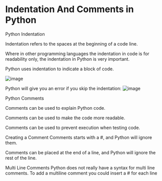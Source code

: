 # Indentation And Comments in Python

Python Indentation

Indentation refers to the spaces at the beginning of a code line.

Where in other programming languages the indentation in code is for readability only, the indentation in Python is very important.

Python uses indentation to indicate a block of code.

![image](https://user-images.githubusercontent.com/81376428/129160869-6138ee70-1f13-460c-bb09-4e6c3511d149.png)


Python will give you an error if you skip the indentation:
![image](https://user-images.githubusercontent.com/81376428/129160925-2251e6f5-9513-4679-a1ac-08d77a7ee96f.png)



Python Comments

Comments can be used to explain Python code.

Comments can be used to make the code more readable.

Comments can be used to prevent execution when testing code.

Creating a Comment
Comments starts with a #, and Python will ignore them.

Comments can be placed at the end of a line, and Python will ignore the rest of the line.

Multi Line Comments
Python does not really have a syntax for multi line comments.
To add a multiline comment you could insert a # for each line
